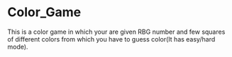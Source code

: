 # Color_Game
This is a color game in which your are given RBG number and few squares of different colors from which you have to guess color(It has easy/hard mode).
